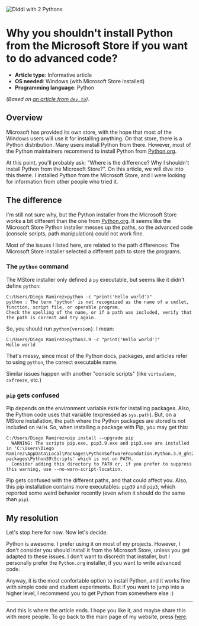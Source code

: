 ![Diddi with 2 Pythons](http://DiddiLeija.github.io/articles/images/Diddi-with-2-Pythons.png)

# Why you shouldn't install Python from the Microsoft Store if you want to do advanced code?

- **Article type**: Informative article
- **OS needed**: Windows (with Microsoft Store installed)
- **Programming language**: Python

_(Based on [an article from `dev.to`](https://dev.to/naruaika/why-i-didn-t-install-python-from-the-microsoft-store-5cbd))_.

## Overview

Microsoft has provided its own store, with the hope that most of the Windows users will use it for installing anything. On that store, there is
a Python distribution. Many users install Python from there. However, most of the Python maintainers recommend to install Python from [Python.org](https://python.org).

At this point, you'll probably ask: "Where is the difference? Why I shouldn't install Python from the Microsoft Store?". On this article, we will dive into this
theme. I installed Python from the Microsoft Store, and I were looking for information from other people who tried it.

## The difference

I'm still not sure why, but the Python installer from the Microsoft Store works a bit different than the one from [Python.org](https://python.org/downloads). It seems like
the Microsoft Store Python installer messes up the paths, so the advanced code (console scripts, path manipulation) could not work fine.

Most of the issues I listed here, are related to the path differences: The Microsoft Store installer selected a different path to store the programs.

### The `python` command

The MStore installer only defined a `py` executable, but seems like it didn't define `python`:

```
C:/Users/Diego Ramirez>python -c "print('Hello world')"
python : The term 'python' is not recognized as the name of a cmdlet, function, script file, or operable program.
Check the spelling of the name, or if a path was included, verify that the path is correct and try again.
```

So, you should run `python{version}`. I mean:

```
C:/Users/Diego Ramirez>python3.9 -c "print('Hello world')"
Hello world
```

That's messy, since most of the Python docs, packages, and articles refer to using `python`, the correct executable name.

Similar issues happen with another "console scripts" (like `virtualenv`, `cxfreeze`, etc.)

### `pip` gets confused

Pip depends on the environment variable `PATH` for installing packages. Also, the Python code uses that variable (expressed as `sys.path`). But, on a MStore
installation, the path where the Python packages are stored is not included on `PATH`. So, when installing a package with Pip, you may get this:

```
C:/Users/Diego Ramirez>pip install --upgrade pip
  WARNING: The scripts pip.exe, pip3.9.exe and pip3.exe are installed in 'C:\Users\Diego Ramirez\AppData\Local\Packages\PythonSoftwareFoundation.Python.3.9_ghs2n6kfpa4p0\LocalCache\local-packages\Python39\Scripts' which is not on PATH.
  Consider adding this directory to PATH or, if you prefer to suppress this warning, use --no-warn-script-location.
```

Pip gets confused with the different paths, and that could affect you. Also, this pip installation contains more executables: `pip39` and `pip3`, which reported
some weird behavior recently (even when it should do the same than `pip`).

## My resolution

Let's stop here for now. Now let's decide.

Python is awesome. I prefer using it on most of my projects. However, I don't consider you should install it from the Microsoft Store, unless you get adapted to these
issues. I don't want to discredit that installer, but I personally prefer the `Python.org` installer, if you want to write advanced code.

Anyway, it is the most confortable option to install Python, and it works fine with simple code and student experiments. But if you want to jump into a higher level, I 
recommend you to get Python from somewhere else :)

----

And this is where the article ends. I hope you like it, and maybe share this with more people. To go back to the main page of my
website, press [here](http://DiddiLeija.github.io).
